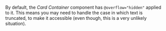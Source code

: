 By default, the _Card Container_ component has `@overflow="hidden"` applied to it. This means you may need to handle the case in which text is truncated, to make it accessible (even though, this is a very unlikely situation).